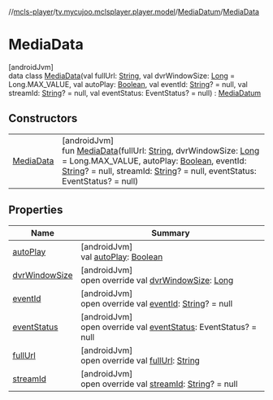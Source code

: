 //[mcls-player](../../../../index.md)/[tv.mycujoo.mclsplayer.player.model](../../index.md)/[MediaDatum](../index.md)/[MediaData](index.md)

# MediaData

[androidJvm]\
data class [MediaData](index.md)(val fullUrl: [String](https://kotlinlang.org/api/latest/jvm/stdlib/kotlin/-string/index.html), val dvrWindowSize: [Long](https://kotlinlang.org/api/latest/jvm/stdlib/kotlin/-long/index.html) = Long.MAX_VALUE, val autoPlay: [Boolean](https://kotlinlang.org/api/latest/jvm/stdlib/kotlin/-boolean/index.html), val eventId: [String](https://kotlinlang.org/api/latest/jvm/stdlib/kotlin/-string/index.html)? = null, val streamId: [String](https://kotlinlang.org/api/latest/jvm/stdlib/kotlin/-string/index.html)? = null, val eventStatus: EventStatus? = null) : [MediaDatum](../index.md)

## Constructors

| | |
|---|---|
| [MediaData](-media-data.md) | [androidJvm]<br>fun [MediaData](-media-data.md)(fullUrl: [String](https://kotlinlang.org/api/latest/jvm/stdlib/kotlin/-string/index.html), dvrWindowSize: [Long](https://kotlinlang.org/api/latest/jvm/stdlib/kotlin/-long/index.html) = Long.MAX_VALUE, autoPlay: [Boolean](https://kotlinlang.org/api/latest/jvm/stdlib/kotlin/-boolean/index.html), eventId: [String](https://kotlinlang.org/api/latest/jvm/stdlib/kotlin/-string/index.html)? = null, streamId: [String](https://kotlinlang.org/api/latest/jvm/stdlib/kotlin/-string/index.html)? = null, eventStatus: EventStatus? = null) |

## Properties

| Name | Summary |
|---|---|
| [autoPlay](auto-play.md) | [androidJvm]<br>val [autoPlay](auto-play.md): [Boolean](https://kotlinlang.org/api/latest/jvm/stdlib/kotlin/-boolean/index.html) |
| [dvrWindowSize](dvr-window-size.md) | [androidJvm]<br>open override val [dvrWindowSize](dvr-window-size.md): [Long](https://kotlinlang.org/api/latest/jvm/stdlib/kotlin/-long/index.html) |
| [eventId](event-id.md) | [androidJvm]<br>open override val [eventId](event-id.md): [String](https://kotlinlang.org/api/latest/jvm/stdlib/kotlin/-string/index.html)? = null |
| [eventStatus](event-status.md) | [androidJvm]<br>open override val [eventStatus](event-status.md): EventStatus? = null |
| [fullUrl](full-url.md) | [androidJvm]<br>open override val [fullUrl](full-url.md): [String](https://kotlinlang.org/api/latest/jvm/stdlib/kotlin/-string/index.html) |
| [streamId](stream-id.md) | [androidJvm]<br>open override val [streamId](stream-id.md): [String](https://kotlinlang.org/api/latest/jvm/stdlib/kotlin/-string/index.html)? = null |
